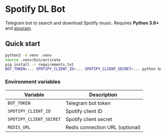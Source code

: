 # Spotify DL Bot

Telegram bot to search and download Spotify music.
Requires **Python 3.6+** and [aiogram](https://github.com/aiogram/aiogram).

## Quick start

```bash
python3 -m venv .venv
source .venv/bin/activate
pip install -r requirements.txt
BOT_TOKEN=... SPOTIPY_CLIENT_ID=... SPOTIPY_CLIENT_SECRET=... python bot.py
```

### Environment variables

| Variable | Description |
| --- | --- |
| `BOT_TOKEN` | Telegram bot token |
| `SPOTIPY_CLIENT_ID` | Spotify client ID |
| `SPOTIPY_CLIENT_SECRET` | Spotify client secret |
| `REDIS_URL` | Redis connection URL (optional) |

